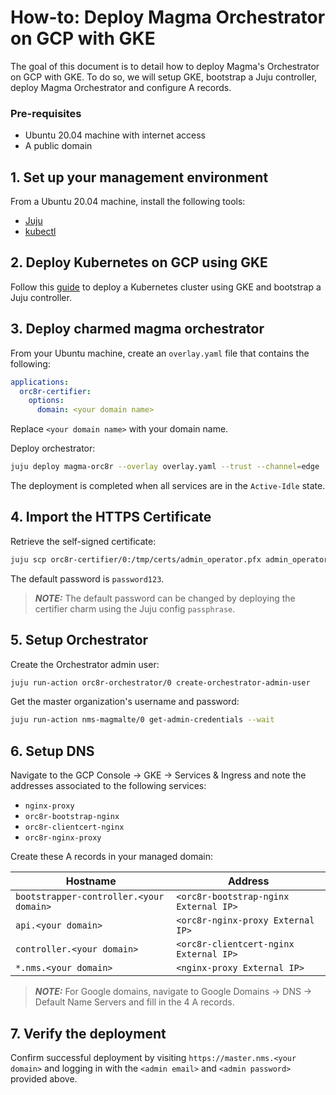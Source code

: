 # How-to: Deploy Magma Orchestrator on GCP with GKE

The goal of this document is to detail how to deploy Magma's Orchestrator on GCP with GKE. To do so,
we will setup GKE, bootstrap a Juju controller, deploy Magma Orchestrator and configure A
records.

### Pre-requisites

- Ubuntu 20.04 machine with internet access
- A public domain

## 1. Set up your management environment

From a Ubuntu 20.04 machine, install the following tools:

- [Juju](https://juju.is/docs/olm/installing-juju)
- [kubectl](https://kubernetes.io/docs/tasks/tools/install-kubectl-linux/)

## 2. Deploy Kubernetes on GCP using GKE

Follow this [guide](<https://juju.is/docs/olm/google-kubernetes-engine-(gke)>) to deploy a
Kubernetes cluster using GKE and bootstrap a Juju controller.

## 3. Deploy charmed magma orchestrator

From your Ubuntu machine, create an `overlay.yaml` file that contains the following:

```yaml
applications:
  orc8r-certifier:
    options:
      domain: <your domain name>
```

Replace `<your domain name>` with your domain name.

Deploy orchestrator:

```bash
juju deploy magma-orc8r --overlay overlay.yaml --trust --channel=edge
```

The deployment is completed when all services are in the `Active-Idle` state.

## 4. Import the HTTPS Certificate

Retrieve the self-signed certificate:

```bash
juju scp orc8r-certifier/0:/tmp/certs/admin_operator.pfx admin_operator.pfx
```

The default password is `password123`.

> **_NOTE:_** The default password can be changed by deploying the certifier charm using
> the Juju config `passphrase`.

## 5. Setup Orchestrator

Create the Orchestrator admin user:

```bash
juju run-action orc8r-orchestrator/0 create-orchestrator-admin-user
```

Get the master organization's username and password:

```bash
juju run-action nms-magmalte/0 get-admin-credentials --wait
```

## 6. Setup DNS

Navigate to the GCP Console -> GKE -> Services & Ingress and note the addresses associated to the
following services:

- `nginx-proxy`
- `orc8r-bootstrap-nginx`
- `orc8r-clientcert-nginx`
- `orc8r-nginx-proxy`

Create these A records in your managed domain:

| Hostname                                | Address                                |
|-----------------------------------------|----------------------------------------|
| `bootstrapper-controller.<your domain>` | `<orc8r-bootstrap-nginx External IP>`  |
| `api.<your domain>`                     | `<orc8r-nginx-proxy External IP>`      |
| `controller.<your domain>`              | `<orc8r-clientcert-nginx External IP>` |
| `*.nms.<your domain>`                   | `<nginx-proxy External IP>`            |

> **_NOTE:_** For Google domains, navigate to Google Domains -> DNS -> Default Name Servers and
> fill in the 4 A records.

## 7. Verify the deployment

Confirm successful deployment by visiting `https://master.nms.<your domain>` and logging in
with the `<admin email>` and `<admin password>` provided above.
